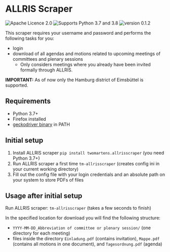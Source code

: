 # ALLRIS Scraper

![Apache Licence 2.0](https://img.shields.io/pypi/l/twomartens.allrisscraper)
![Supports Python 3.7 and 3.8](https://img.shields.io/pypi/pyversions/twomartens.allrisscraper)
![version 0.1.2](https://img.shields.io/pypi/v/twomartens.allrisscraper)

This scraper requires your username and password and performs the following tasks for you:

- login
- download of all agendas and motions related to upcoming meetings of committees and plenary sessions
  - Only considers meetings where you already have been invited formally through ALLRIS.

**IMPORTANT:** As of now only the Hamburg district of Eimsbüttel is supported.

## Requirements

- Python 3.7+
- Firefox installed
- [geckodriver binary][0] in PATH

[0]: https://github.com/mozilla/geckodriver/releases

## Initial setup
1. Install ALLRIS scraper ``pip install twomartens.allrisscraper`` (you need Python 3.7+)
2. Run ALLRIS scraper a first time ``tm-allrisscraper`` (creates config ini in your current working directory)
3. Fill out the config file with your login credentials and an absolute path on your system to store PDFs of files

## Usage after initial setup

Run ALLRIS scraper: ``tm-allrisscraper`` (takes a few seconds to finish)

In the specified location for download you will find the following structure:

- ``YYYY-MM-DD_Abbreviation of committee or plenary session/`` (one directory for each meeting)
- files inside the directory 
  ``Einladung.pdf`` (contains invitation), ``Mappe.pdf`` (contains all motions in one document), and ``Tagesordnung.pdf`` (agenda)
